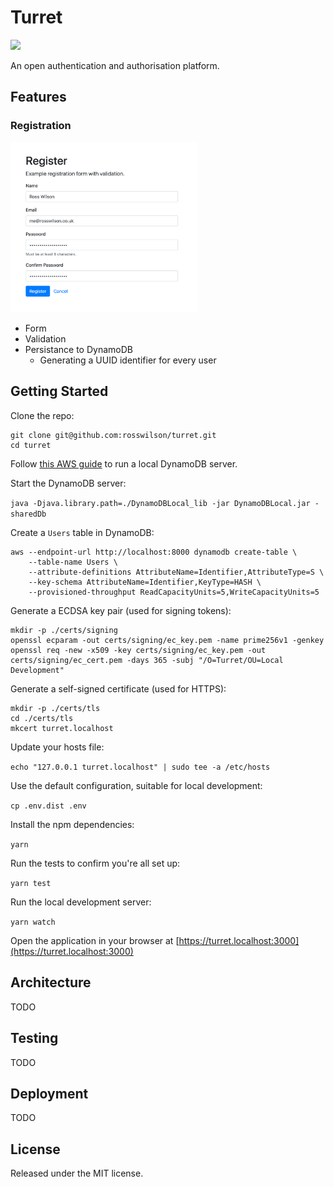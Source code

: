 # Turret

![](https://github.com/rosswilson/turret/workflows/Node.js/badge.svg)

An open authentication and authorisation platform.

## Features

### Registration

<a href="./docs/screenshots/register.png">
  <img src="./docs/screenshots/register.png" alt="registration form with name, email, password, and password repeat fields" width="300">
</a>

- Form
- Validation
- Persistance to DynamoDB
  - Generating a UUID identifier for every user

## Getting Started

Clone the repo:

```
git clone git@github.com:rosswilson/turret.git
cd turret
```

Follow [this AWS guide](https://docs.aws.amazon.com/amazondynamodb/latest/developerguide/DynamoDBLocal.DownloadingAndRunning.html) to run a local DynamoDB server.

Start the DynamoDB server:

`java -Djava.library.path=./DynamoDBLocal_lib -jar DynamoDBLocal.jar -sharedDb`

Create a `Users` table in DynamoDB:

```
aws --endpoint-url http://localhost:8000 dynamodb create-table \
    --table-name Users \
    --attribute-definitions AttributeName=Identifier,AttributeType=S \
    --key-schema AttributeName=Identifier,KeyType=HASH \
    --provisioned-throughput ReadCapacityUnits=5,WriteCapacityUnits=5
```

Generate a ECDSA key pair (used for signing tokens):

```
mkdir -p ./certs/signing
openssl ecparam -out certs/signing/ec_key.pem -name prime256v1 -genkey
openssl req -new -x509 -key certs/signing/ec_key.pem -out certs/signing/ec_cert.pem -days 365 -subj "/O=Turret/OU=Local Development"
```

Generate a self-signed certificate (used for HTTPS):

```
mkdir -p ./certs/tls
cd ./certs/tls
mkcert turret.localhost
```

Update your hosts file:

`echo "127.0.0.1 turret.localhost" | sudo tee -a /etc/hosts`

Use the default configuration, suitable for local development:

`cp .env.dist .env`

Install the npm dependencies:

`yarn`

Run the tests to confirm you're all set up:

`yarn test`

Run the local development server:

`yarn watch`

Open the application in your browser at [https://turret.localhost:3000](https://turret.localhost:3000)

## Architecture

TODO

## Testing

TODO

## Deployment

TODO

## License

Released under the MIT license.
